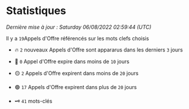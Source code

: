 # Statistiques


_Dernière mise à jour : Saturday 06/08/2022 02:59:44 (UTC)_ 

Il y a `19`Appels d'Offre référencés sur les mots clefs choisis

- 🔥 `2` nouveaux Appels d'Offre sont appararus dans les derniers `3` jours
- 🔴  `0` Appel d'Offre expire dans moins de `10` jours
- 🟡  `2` Appels d'Offre expirent dans moins de `20` jours
- 🟢  `17` Appels d'Offre expirent dans plus de `20` jours

- 🗝 `41` mots-clés